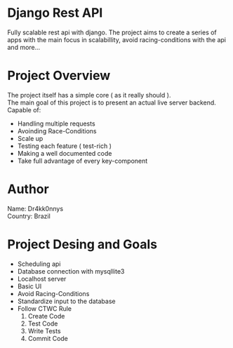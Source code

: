 # Django Rest API
Fully scalable rest api with django. The project aims to create a series of apps with the main focus in scalabillity, avoid racing-conditions with the api and more...

# Project Overview
The project itself has a simple core ( as it really should ).  
The main goal of this project is to present an actual live server backend.  
Capable of:  
* Handling multiple requests
* Avoinding Race-Conditions
* Scale up
* Testing each feature ( test-rich )
* Making a well documented code
* Take full advantage of every key-component

# Author
Name: Dr4kk0nnys  
Country: Brazil

# Project Desing and Goals
* Scheduling api
* Database connection with mysqllite3
* Localhost server
* Basic UI
* Avoid Racing-Conditions
* Standardize input to the database
* Follow CTWC Rule
	1. Create Code
	2. Test Code
	3. Write Tests
	4. Commit Code
